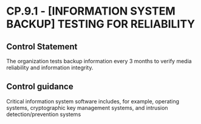 # CP.9.1 - \[INFORMATION SYSTEM BACKUP\] TESTING FOR RELIABILITY

## Control Statement

The organization tests backup information every 3 months to verify media reliability and information integrity.

## Control guidance

Critical information system software includes, for example, operating systems, cryptographic key management systems, and intrusion detection/prevention systems
